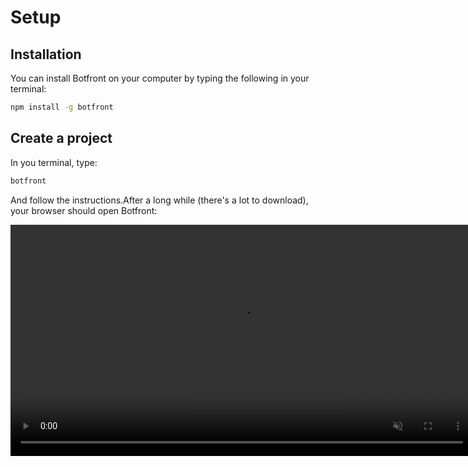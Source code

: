 # Setup

## Installation

You can install Botfront on your computer by typing the following in your terminal:

```bash
npm install -g botfront
```

## Create a project

In you terminal, type:

```bash
botfront
```

And follow the instructions.After a long while (there's a lot to download), your browser should open Botfront:


<video autoplay muted loop width="740" controls>
  <source src="../../videos/setup.mp4" type="video/mp4">
  Your browser does not support the video tag.
</video> 

